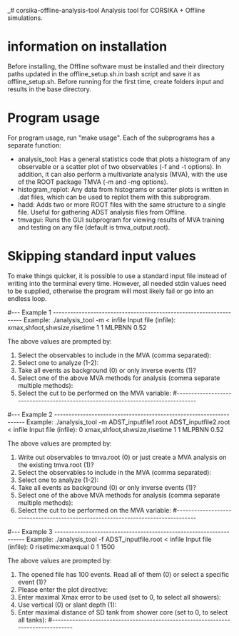 _# corsika-offline-analysis-tool
Analysis tool for CORSIKA + Offline simulations.

# information on installation
Before installing, the Offline software must be installed and their directory paths updated in the offline_setup.sh.in bash script and save it as offline_setup.sh.
Before running for the first time, create folders input and results in the base directory.

# Program usage
For program usage, run "make usage". Each of the subprograms has a separate function:
- analysis_tool: Has a general statistics code that plots a histogram of any observable or a scatter plot of two observables (-f and -t options). In addition, it can also perform a multivariate analysis (MVA), with the use of the ROOT package TMVA (-m and -mg options).
- histogram_replot: Any data from histograms or scatter plots is written in .dat files, which can be used to replot them with this subprogram.
- hadd: Adds two or more ROOT files with the same structure to a single file. Useful for gathering ADST analysis files from Offline.
- tmvagui: Runs the GUI subprogram for viewing results of MVA training and testing on any file (default is tmva_output.root).

# Skipping standard input values
To make things quicker, it is possible to use a standard input file instead of writing into the terminal every time. However, all needed stdin values need to be supplied, otherwise the program will most likely fail or go into an endless loop.

#--- Example 1 -------------------------------------------------------------------
Example: ./analysis_tool -m < infile
Input file (infile):
xmax,shfoot,shwsize,risetime
1
1
MLPBNN
0.52

The above values are prompted by:
1. Select the observables to include in the MVA (comma separated):
2. Select one to analyze (1-2):
3. Take all events as background (0) or only inverse events (1)?
4. Select one of the above MVA methods for analysis (comma separate multiple methods):
5. Select the cut to be performed on the MVA variable:
#---------------------------------------------------------------------------------

#--- Example 2 -------------------------------------------------------------------
Example: ./analysis_tool -m ADST_inputfile1.root ADST_inputfile2.root < infile
Input file (infile):
0
xmax,shfoot,shwsize,risetime
1
1
MLPBNN
0.52

The above values are prompted by:
1. Write out observables to tmva.root (0) or just create a MVA analysis on the existing tmva.root (1)?
2. Select the observables to include in the MVA (comma separated):
3. Select one to analyze (1-2):
4. Take all events as background (0) or only inverse events (1)?
5. Select one of the above MVA methods for analysis (comma separate multiple methods):
6. Select the cut to be performed on the MVA variable:
#---------------------------------------------------------------------------------

#--- Example 3 -------------------------------------------------------------------
Example: ./analysis_tool -f ADST_inputfile.root < infile
Input file (infile):
0
risetime:xmaxqual
0
1
1500

The above values are prompted by:
1. The opened file has 100 events. Read all of them (0) or select a specific event (1)?
2. Please enter the plot directive:
3. Enter maximal Xmax error to be used (set to 0, to select all showers):
4. Use vertical (0) or slant depth (1):
5. Enter maximal distance of SD tank from shower core (set to 0, to select all tanks):
#---------------------------------------------------------------------------------
